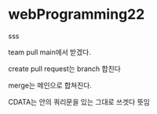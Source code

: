 # webProgramming22
sss


team pull main에서 받겠다.

create pull request는 branch 합친다

merge는 메인으로 합쳐진다.

CDATA는 안의 쿼리문을 있는 그대로 쓰겟다 뜻임